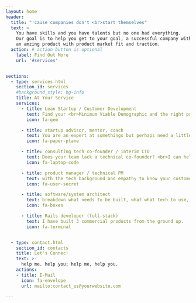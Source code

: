 ```yaml
---
layout: home
header:
  title: "'cause companies don't <br>start themselves"
  text: >
    You have skills and you have talents but no one had everything.
    Our goal is to help you get to your goal, a successful company with
    an amzing product with product market fit and traction.
  action: # action button is optional
    label: Find Out More
    url: '#services'


sections:
  - type: services.html
    section_id: services
    #background_style: bg-info
    title: At Your Service
    services:
      - title: Lean Startup / Customer Development
        text: Find your <br>Minimum Viable Demographic and the right path to solve their problem
        icon: fa-gem

      - title: startup advisor, mentor, coach
        text: You are an expert at somethings but perhaps need a little ...
        icon: fa-paper-plane

      - title: consulting tech co-founder / interim CTO
        text: Does your team lack a technical co-founder? <br>I can help you get to the place where you can attract one.
        icon: fa-laptop-code

      - title: product manager / technical PM
        text: with the tech background and empathy to know your customer,  their real problem, I can help you manange your product and help you build what you need now and what you need next
        icon: fa-user-secret

      - title: software/system architect
        text: breakdown what needs to be built, what what tech to use, and how to get it done
        icon: fa-boxes

      - title: Rails developer (full-stack)
        text: I have built 3 commercial products from the ground up.
        icon: fa-terminal


  - type: contact.html
    section_id: contacts
    title: Let's Connec!
    text: >-
      help me. help you; help me, help you.
    actions:
    - title: E-Mail
      icon: fa-envelope
      url: mailto:contact_us@yourwebsite.com

---
```

